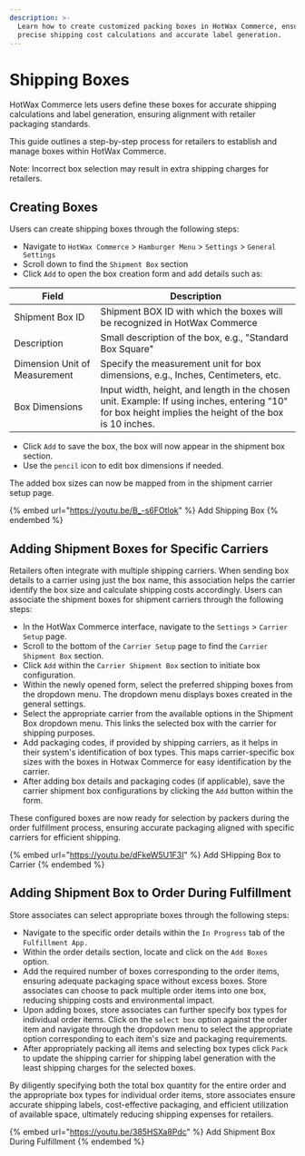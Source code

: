 ```yaml
---
description: >-
  Learn how to create customized packing boxes in HotWax Commerce, ensuring
  precise shipping cost calculations and accurate label generation.
---
```


# Shipping Boxes

 HotWax Commerce lets users define these boxes for accurate shipping calculations and label generation, ensuring alignment with retailer packaging standards.

This guide outlines a step-by-step process for retailers to establish and manage boxes within HotWax Commerce.

Note:
Incorrect box selection may result in extra shipping charges for retailers.

## Creating Boxes

Users can create shipping boxes through the following steps:

* Navigate to `HotWax Commerce` > `Hamburger Menu` > `Settings` > `General Settings`
* Scroll down to find the `Shipment Box` section
* Click `Add` to open the box creation form and add details such as:

| Field                         | Description                                                                                                                                            |
| ----------------------------- | ------------------------------------------------------------------------------------------------------------------------------------------------------ |
| Shipment Box ID               | Shipment BOX ID with which the boxes will be recognized in HotWax Commerce                                                                             |
| Description                   | Small description of the box, e.g., "Standard Box Square"                                                                                              |
| Dimension Unit of Measurement | Specify the measurement unit for box dimensions, e.g., Inches, Centimeters, etc.                                                                       |
| Box Dimensions                | Input width, height, and length in the chosen unit. Example: If using inches, entering "10" for box height implies the height of the box is 10 inches. |

* Click `Add` to save the box, the box will now appear in the shipment box section.
* Use the `pencil` icon to edit box dimensions if needed.

The added box sizes can now be mapped from in the shipment carrier setup page.

{% embed url="https://youtu.be/B_-s6FOtlok" %}
Add Shipping Box
{% endembed %}

## Adding Shipment Boxes for Specific Carriers

Retailers often integrate with multiple shipping carriers. When sending box details to a carrier using just the box name, this association helps the carrier identify the box size and calculate shipping costs accordingly. Users can associate the shipment boxes for shipment carriers through the following steps:

* In the HotWax Commerce interface, navigate to the `Settings` > `Carrier Setup` page.
* Scroll to the bottom of the `Carrier Setup` page to find the `Carrier Shipment Box` section.
* Click `Add` within the `Carrier Shipment Box` section to initiate box configuration.
* Within the newly opened form, select the preferred shipping boxes from the dropdown menu. The dropdown menu displays boxes created in the general settings.
* Select the appropriate carrier from the available options in the Shipment Box dropdown menu. This links the selected box with the carrier for shipping purposes.
* Add packaging codes, if provided by shipping carriers, as it helps in their system's identification of box types. This maps carrier-specific box sizes with the boxes in Hotwax Commerce for easy identification by the carrier.
* After adding box details and packaging codes (if applicable), save the carrier shipment box configurations by clicking the `Add` button within the form.

These configured boxes are now ready for selection by packers during the order fulfillment process, ensuring accurate packaging aligned with specific carriers for efficient shipping.

{% embed url="https://youtu.be/dFkeW5U1F3I" %}
Add SHipping Box to Carrier
{% endembed %}

## Adding Shipment Box to Order During Fulfillment

Store associates can select appropriate boxes through the following steps:

* Navigate to the specific order details within the `In Progress` tab of the `Fulfillment App.`
* Within the order details section, locate and click on the `Add Boxes` option.
* Add the required number of boxes corresponding to the order items, ensuring adequate packaging space without excess boxes. Store associates can choose to pack multiple order items into one box, reducing shipping costs and environmental impact.
* Upon adding boxes, store associates can further specify box types for individual order items. Click on the `select box` option against the order item and navigate through the dropdown menu to select the appropriate option corresponding to each item's size and packaging requirements.
* After appropriately packing all items and selecting box types click `Pack` to update the shipping carrier for shipping label generation with the least shipping charges for the selected boxes.

By diligently specifying both the total box quantity for the entire order and the appropriate box types for individual order items, store associates ensure accurate shipping labels, cost-effective packaging, and efficient utilization of available space, ultimately reducing shipping expenses for retailers.

{% embed url="https://youtu.be/385HSXa8Pdc" %}
Add Shipment Box During Fulfillment
{% endembed %}
